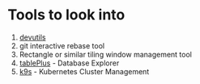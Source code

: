# Tools to look into

1. [devutils](https://devutils.com/)
2. git interactive rebase tool
3. Rectangle or similar tiling window management tool
4. [tablePlus](https://tableplus.com/) - Database Explorer
5. [k9s](https://k9scli.io/) - Kubernetes Cluster Management